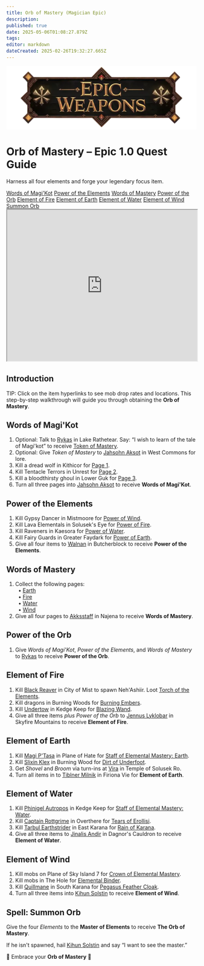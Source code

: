 ```yaml
---
title: Orb of Mastery (Magician Epic)
description: 
published: true
date: 2025-05-06T01:08:27.879Z
tags: 
editor: markdown
dateCreated: 2025-02-26T19:32:27.665Z
---
```


<!-- ───────────── Mage Epic 1.0 – Orb of Mastery (full text restored) ───────────── -->
<div class="page-container">

  <!-- Header ------------------------------------------------------- -->
  <div class="hero-card">
    <img src="/epicweapons.webp" alt="Epic Mage Weapons Banner" class="hero-img">
    <h1 class="hero-title">Orb of Mastery – Epic&nbsp;1.0 Quest Guide</h1>
    <p class="hero-sub">Harness all four elements and forge your legendary focus item.</p>
  </div>

  <!-- Quick-Nav ---------------------------------------------------- -->
  <nav class="toc-nav">
    <a href="#magikot">Words of Magi'Kot</a>
    <a href="#elements">Power of the Elements</a>
    <a href="#mastery">Words of Mastery</a>
    <a href="#powerorb">Power of the Orb</a>
    <a href="#fire">Element of Fire</a>
    <a href="#earth">Element of Earth</a>
    <a href="#water">Element of Water</a>
    <a href="#wind">Element of Wind</a>
    <a href="#final">Summon&nbsp;Orb</a>
  </nav>

  <!-- Item Preview ------------------------------------------------- -->
  <iframe src="https://www.thjdi.cc/item/2028034" width="100%" height="400"></iframe>

  <!-- Introduction ------------------------------------------------- -->
  <section class="quest-card">
    <h2>Introduction</h2>
    <p>TIP: Click on the item hyperlinks to see mob drop rates and locations. This step-by-step walkthrough will guide you through obtaining the <strong>Orb of Mastery</strong>.</p>
  </section>

  <!-- Quest Steps -------------------------------------------------- -->
  <section id="magikot" class="quest-card">
    <h2>Words of Magi'Kot</h2>
    <ol>
      <li class="optional">Optional: Talk to <a href="https://www.thjdi.cc/npc/51045">Rykas</a> in Lake&nbsp;Rathetear. Say: “I wish to learn of the tale of Magi'kot” to receive <a href="https://www.thjdi.cc/item/28035">Token of Mastery</a>.</li>
      <li class="optional">Optional: Give <em>Token of Mastery</em> to <a href="https://www.thjdi.cc/npc/21043">Jahsohn Aksot</a> in West&nbsp;Commons for lore.</li>
      <li>Kill a dread wolf in Kithicor for <a href="https://www.thjdi.cc/item/28000">Page&nbsp;1</a>.</li>
      <li>Kill Tentacle Terrors in Unrest for <a href="https://www.thjdi.cc/item/28001">Page&nbsp;2</a>.</li>
      <li>Kill a bloodthirsty ghoul in Lower&nbsp;Guk for <a href="https://www.thjdi.cc/item/28002">Page&nbsp;3</a>.</li>
      <li>Turn all three pages into <a href="https://www.thjdi.cc/npc/21043">Jahsohn&nbsp;Aksot</a> to receive <strong>Words of Magi'Kot</strong>.</li>
    </ol>
  </section>

  <section id="elements" class="quest-card">
    <h2>Power of the Elements</h2>
    <ol>
      <li>Kill Gypsy Dancer in Mistmoore for <a href="https://www.thjdi.cc/item/28037">Power of Wind</a>.</li>
      <li>Kill Lava Elementals in Solusek's Eye for <a href="https://www.thjdi.cc/item/28036">Power of Fire</a>.</li>
      <li>Kill Raveners in Kaesora for <a href="https://www.thjdi.cc/item/28039">Power of Water</a>.</li>
      <li>Kill Fairy Guards in Greater&nbsp;Faydark for <a href="https://www.thjdi.cc/item/28038">Power of Earth</a>.</li>
      <li>Give all four items to <a href="https://www.thjdi.cc/npc/68087">Walnan</a> in Butcherblock to receive <strong>Power of the Elements</strong>.</li>
    </ol>
  </section>

  <section id="mastery" class="quest-card">
    <h2>Words of Mastery</h2>
    <ol>
      <li>Collect the following pages:<br>
        &nbsp;&nbsp;&bull;&nbsp;<a href="https://www.thjdi.cc/item/28029">Earth</a><br>
        &nbsp;&nbsp;&bull;&nbsp;<a href="https://www.thjdi.cc/item/28027">Fire</a><br>
        &nbsp;&nbsp;&bull;&nbsp;<a href="https://www.thjdi.cc/item/28030">Water</a><br>
        &nbsp;&nbsp;&bull;&nbsp;<a href="https://www.thjdi.cc/item/28028">Wind</a>
      </li>
      <li>Give all four pages to <a href="https://www.thjdi.cc/npc/44063">Akksstaff</a> in Najena to receive <strong>Words of Mastery</strong>.</li>
    </ol>
  </section>

  <section id="powerorb" class="quest-card">
    <h2>Power of the Orb</h2>
    <ol>
      <li>Give <em>Words of Magi'Kot</em>, <em>Power of the Elements</em>, and <em>Words of Mastery</em> to <a href="https://www.thjdi.cc/npc/51045">Rykas</a> to receive <strong>Power of the Orb</strong>.</li>
    </ol>
  </section>

  <section id="fire" class="quest-card">
    <h2>Element of Fire</h2>
    <ol>
      <li>Kill <a href="https://www.thjdi.cc/npc/90192">Black Reaver</a> in City&nbsp;of&nbsp;Mist to spawn Neh'Ashiir. Loot <a href="https://www.thjdi.cc/item/28007">Torch of the Elements</a>.</li>
      <li>Kill dragons in Burning&nbsp;Woods for <a href="https://www.thjdi.cc/item/28008">Burning Embers</a>.</li>
      <li>Kill <a href="https://www.thjdi.cc/npc/70064">Undertow</a> in Kedge&nbsp;Keep for <a href="https://www.thjdi.cc/item/10376">Blazing&nbsp;Wand</a>.</li>
      <li>Give all three items <em>plus&nbsp;Power of the Orb</em> to <a href="https://www.thjdi.cc/npc/91046">Jennus&nbsp;Lyklobar</a> in Skyfire&nbsp;Mountains to receive <strong>Element of Fire</strong>.</li>
    </ol>
  </section>

  <section id="earth" class="quest-card">
    <h2>Element of Earth</h2>
    <ol>
      <li>Kill <a href="https://www.thjdi.cc/npc/84077">Magi P'Tasa</a> in Plane&nbsp;of&nbsp;Hate for <a href="https://www.thjdi.cc/item/11567">Staff of Elemental Mastery: Earth</a>.</li>
      <li>Kill <a href="https://www.thjdi.cc/npc/85000">Slixin&nbsp;Klex</a> in Burning&nbsp;Wood for <a href="https://www.thjdi.cc/item/28042">Dirt of Underfoot</a>.</li>
      <li>Get <em>Shovel</em> and <em>Broom</em> via turn-ins at <a href="https://www.thjdi.cc/npc/80015">Vira</a> in Temple of Solusek&nbsp;Ro.</li>
      <li>Turn all items in to <a href="https://www.thjdi.cc/npc/84160">Tiblner&nbsp;Milnik</a> in Firiona&nbsp;Vie for <strong>Element of Earth</strong>.</li>
    </ol>
  </section>

  <section id="water" class="quest-card">
    <h2>Element of Water</h2>
    <ol>
      <li>Kill <a href="https://www.thjdi.cc/npc/70064">Phinigel Autropos</a> in Kedge&nbsp;Keep for <a href="https://www.thjdi.cc/item/11569">Staff of Elemental Mastery: Water</a>.</li>
      <li>Kill <a href="https://www.thjdi.cc/npc/85064">Captain&nbsp;Rottgrime</a> in Overthere for <a href="https://www.thjdi.cc/item/28040">Tears of Erollisi</a>.</li>
      <li>Kill <a href="https://www.thjdi.cc/npc/70133">Tarbul&nbsp;Earthstrider</a> in East&nbsp;Karana for <a href="https://www.thjdi.cc/item/28041">Rain of Karana</a>.</li>
      <li>Give all three items to <a href="https://www.thjdi.cc/npc/70028">Jinalis&nbsp;Andir</a> in Dagnor's&nbsp;Cauldron to receive <strong>Element of Water</strong>.</li>
    </ol>
  </section>

  <section id="wind" class="quest-card">
    <h2>Element of Wind</h2>
    <ol>
      <li>Kill mobs on Plane&nbsp;of&nbsp;Sky Island&nbsp;7 for <a href="https://www.thjdi.cc/item/20764">Crown of Elemental Mastery</a>.</li>
      <li>Kill mobs in The&nbsp;Hole for <a href="https://www.thjdi.cc/item/28043">Elemental Binder</a>.</li>
      <li>Kill <a href="https://www.thjdi.cc/npc/71070">Quillmane</a> in South&nbsp;Karana for <a href="https://www.thjdi.cc/item/2463">Pegasus Feather Cloak</a>.</li>
      <li>Turn all three items into <a href="https://www.thjdi.cc/npc/71055">Kihun&nbsp;Solstin</a> to receive <strong>Element of Wind</strong>.</li>
    </ol>
  </section>

  <section id="final" class="quest-card final">
    <h2>Spell: Summon Orb</h2>
    <p>Give the four <em>Elements</em> to the <strong>Master of Elements</strong> to receive <strong>The Orb of Mastery</strong>.</p>
    <p>If he isn't spawned, hail <a href="https://www.thjdi.cc/npc/71055">Kihun&nbsp;Solstin</a> and say “I want to see the master.”</p>
    <p class="reward">🔮 Embrace your <strong>Orb of Mastery</strong> 🔮</p>
  </section>

</div>
